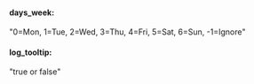 #### days_week:
"0=Mon, 1=Tue, 2=Wed, 3=Thu, 4=Fri, 5=Sat, 6=Sun, -1=Ignore"

#### log_tooltip:
"true or false"